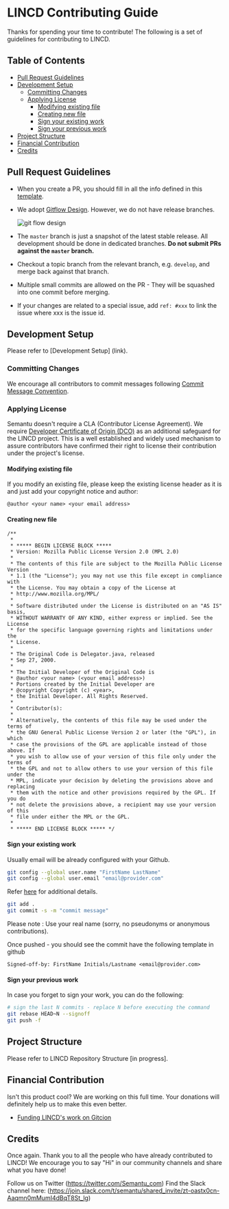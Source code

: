 # LINCD Contributing Guide

Thanks for spending your time to contribute! The following is a set of guidelines for contributing to LINCD. 

## Table of Contents

- [Pull Request Guidelines](#pull-request-guidelines)
- [Development Setup](#development-setup)
  * [Committing Changes](#committing-changes)
  * [Applying License](#applying-license)
    + [Modifying existing file](#modifying-existing-file)
    + [Creating new file](#creating-new-file)
    + [Sign your existing work](#sign-your-existing-work)
    + [Sign your previous work](#sign-your-previous-work)
- [Project Structure](#project-structure)
- [Financial Contribution](#financial-contribution)
- [Credits](#credits)

## Pull Request Guidelines

- When you create a PR, you should fill in all the info defined in this [template](https://github.com/Semantu/lincd/.github/pull_request_template).

- We adopt [Gitflow Design](https://www.atlassian.com/git/tutorials/comparing-workflows/gitflow-workflow). However, we do not have release branches. 

    ![git flow design](https://wac-cdn.atlassian.com/dam/jcr:cc0b526e-adb7-4d45-874e-9bcea9898b4a/04%20Hotfix%20branches.svg?cdnVersion=176)

- The `master` branch is just a snapshot of the latest stable release. All development should be done in dedicated branches. 
**Do not submit PRs against the `master` branch.**

- Checkout a topic branch from the relevant branch, e.g. `develop`, and merge back against that branch.

- Multiple small commits are allowed on the PR - They will be squashed into one commit before merging.

- If your changes are related to a special issue, add `ref: #xxx` to link the issue where xxx is the issue id.

## Development Setup

Please refer to [Development Setup] (link).

### Committing Changes

We encourage all contributors to commit messages following [Commit Message Convention](./COMMIT_CONVENTION.md).

### Applying License

Semantu doesn't require a CLA (Contributor License Agreement). 
We require [Developer Certificate of Origin (DCO)](https://github.com/Semantu/lincd/.github/developer-certificate-of-origin) as an additional safeguard
for the LINCD project. This is a well established and widely used
mechanism to assure contributors have confirmed their right to license
their contribution under the project's license.

#### Modifying existing file
If you modify an existing file, please keep the existing license header as
it is and just add your copyright notice and author:

````
@author <your name> <your email address>
````

#### Creating new file

````
/**
 *
 * ***** BEGIN LICENSE BLOCK *****
 * Version: Mozilla Public License Version 2.0 (MPL 2.0)
 *
 * The contents of this file are subject to the Mozilla Public License Version
 * 1.1 (the "License"); you may not use this file except in compliance with
 * the License. You may obtain a copy of the License at
 * http://www.mozilla.org/MPL/
 *
 * Software distributed under the License is distributed on an "AS IS" basis,
 * WITHOUT WARRANTY OF ANY KIND, either express or implied. See the License
 * for the specific language governing rights and limitations under the
 * License.
 *
 * The Original Code is Delegator.java, released
 * Sep 27, 2000.
 *
 * The Initial Developer of the Original Code is
 * @author <your name> (<your email address>)
 * Portions created by the Initial Developer are 
 * @copyright Copyright (c) <year>,
 * the Initial Developer. All Rights Reserved.
 *
 * Contributor(s):
 *
 * Alternatively, the contents of this file may be used under the terms of
 * the GNU General Public License Version 2 or later (the "GPL"), in which
 * case the provisions of the GPL are applicable instead of those above. If
 * you wish to allow use of your version of this file only under the terms of
 * the GPL and not to allow others to use your version of this file under the
 * MPL, indicate your decision by deleting the provisions above and replacing
 * them with the notice and other provisions required by the GPL. If you do
 * not delete the provisions above, a recipient may use your version of this
 * file under either the MPL or the GPL.
 *
 * ***** END LICENSE BLOCK ***** */
````

#### Sign your existing work

Usually email will be already configured with your Github.

```bash
git config --global user.name "FirstName LastName"
git config --global user.email "email@provider.com"
```
Refer [here](https://support.atlassian.com/bitbucket-cloud/docs/configure-your-dvcs-username-for-commits/) for additional details.

```bash
git add .
git commit -s -m "commit message"
```

Please note : Use your real name (sorry, no pseudonyms or anonymous contributions).

Once pushed - you should see the commit have the following template in github
````
Signed-off-by: FirstName Initials/Lastname <email@provider.com>
````

#### Sign your previous work

In case you forget to sign your work, you can do the following:

```bash
# sign the last N commits - replace N before executing the command
git rebase HEAD~N --signoff
git push -f
```

## Project Structure

Please refer to LINCD Repository Structure [in progress].

## Financial Contribution

Isn't this product cool? We are working on this full time. Your donations will definitely help us to make this even better.

- [Funding LINCD's work on Gitcion](https://gitcoin.co/grants/4932/introducing-lincd-linked-interoperable-code-data)

## Credits

Once again. Thank you to all the people who have already contributed to LINCD! We encourage you to say "Hi" in our community channels and share what you have done! 

Follow us on Twitter (https://twitter.com/Semantu_com)
Find the Slack channel here: (https://join.slack.com/t/semantu/shared_invite/zt-oastx0cn-Aaqmn0mMumI4dBqT8St_lg)